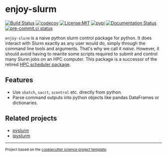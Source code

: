 enjoy-slurm
==============================
[![Build Status](https://github.com/larsbuntemeyer/enjoy-slurm/workflows/Tests/badge.svg)](https://github.com/larsbuntemeyer/enjoy-slurm/actions)
[![codecov](https://codecov.io/gh/larsbuntemeyer/enjoy-slurm/branch/main/graph/badge.svg)](https://codecov.io/gh/larsbuntemeyer/enjoy-slurm)
[![License:MIT](https://img.shields.io/badge/License-MIT-lightgray.svg?style=flt-square)](https://opensource.org/licenses/MIT)
[![pypi](https://img.shields.io/pypi/v/enjoy-slurm.svg)](https://pypi.org/project/enjoy-slurm)
[![Documentation Status](https://readthedocs.org/projects/enjoy-slurm/badge/?version=latest)](https://enjoy-slurm.readthedocs.io/en/latest/?badge=latest)
[![pre-commit.ci status](https://results.pre-commit.ci/badge/github/larsbuntemeyer/enjoy-slurm/main.svg)](https://results.pre-commit.ci/latest/github/larsbuntemeyer/enjoy-slurm/main)

`enjoy-slurm` is a naive python slurm control package for python. It does interact with Slurm exactly as any user would do, simply through the command
line tools and arguments. That's why we call it *naive*. However, it should avoid having to rewrite some scripts required to submit and control many
Slurm jobs on an HPC computer. This package is a successor of the retired [HPC scheduler package](https://github.com/larsbuntemeyer/hpc-scheduler).

## Features

* Use `sbatch`, `sacct`, `scontrol` etc. directly from python.
* Parse command outputs into python objects like pandas DataFrames or dictionaries.

## Related projects

* [pyslurm](https://github.com/PySlurm/pyslurm)
* [ipyslurm](https://github.com/auneri/ipyslurm)

--------

<p><small>Project based on the <a target="_blank" href="https://github.com/jbusecke/cookiecutter-science-project">cookiecutter science project template</a>.</small></p>

